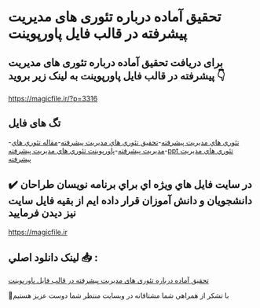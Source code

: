 # تحقیق آماده درباره تئوری های مدیریت پیشرفته در قالب فایل پاورپوینت

## برای دریافت تحقیق آماده درباره تئوری های مدیریت پیشرفته در قالب فایل پاورپوینت به لینک زیر بروید 👇

https://magicfile.ir/?p=3316

## تگ های فایل

-[تئوري هاي مديريت پيشرفته](https://magicfile.ir/product/%d8%aa%d8%ad%d9%82%d9%8a%d9%82-%d8%a2%d9%85%d8%a7%d8%af%d9%87-%d8%aa%d8%a6%d9%88%d8%b1%d9%8a-%d9%87%d8%a7%d9%8a-%d9%85%d8%af%d9%8a%d8%b1%d9%8a%d8%aa-%d9%be%d9%8a%d8%b4%d8%b1%d9%81%d8%aa%d9%87-%d9%be%d8%a7%d9%88%d8%b1%d9%be%d9%88%d9%8a%d9%86%d8%aa/)-[تحقیق تئوري هاي مديريت پيشرفته](https://magicfile.ir/product/%d8%aa%d8%ad%d9%82%d9%8a%d9%82-%d8%a2%d9%85%d8%a7%d8%af%d9%87-%d8%aa%d8%a6%d9%88%d8%b1%d9%8a-%d9%87%d8%a7%d9%8a-%d9%85%d8%af%d9%8a%d8%b1%d9%8a%d8%aa-%d9%be%d9%8a%d8%b4%d8%b1%d9%81%d8%aa%d9%87-%d9%be%d8%a7%d9%88%d8%b1%d9%be%d9%88%d9%8a%d9%86%d8%aa/)-[مقاله تئوري هاي مديريت پيشرفته](https://magicfile.ir/product/%d8%aa%d8%ad%d9%82%d9%8a%d9%82-%d8%a2%d9%85%d8%a7%d8%af%d9%87-%d8%aa%d8%a6%d9%88%d8%b1%d9%8a-%d9%87%d8%a7%d9%8a-%d9%85%d8%af%d9%8a%d8%b1%d9%8a%d8%aa-%d9%be%d9%8a%d8%b4%d8%b1%d9%81%d8%aa%d9%87-%d9%be%d8%a7%d9%88%d8%b1%d9%be%d9%88%d9%8a%d9%86%d8%aa/)-[پاورپوینت تئوري هاي مديريت پيشرفته](https://magicfile.ir/product/%d8%aa%d8%ad%d9%82%d9%8a%d9%82-%d8%a2%d9%85%d8%a7%d8%af%d9%87-%d8%aa%d8%a6%d9%88%d8%b1%d9%8a-%d9%87%d8%a7%d9%8a-%d9%85%d8%af%d9%8a%d8%b1%d9%8a%d8%aa-%d9%be%d9%8a%d8%b4%d8%b1%d9%81%d8%aa%d9%87-%d9%be%d8%a7%d9%88%d8%b1%d9%be%d9%88%d9%8a%d9%86%d8%aa/)-[ppt تئوري هاي مديريت پيشرفته](https://magicfile.ir/product/%d8%aa%d8%ad%d9%82%d9%8a%d9%82-%d8%a2%d9%85%d8%a7%d8%af%d9%87-%d8%aa%d8%a6%d9%88%d8%b1%d9%8a-%d9%87%d8%a7%d9%8a-%d9%85%d8%af%d9%8a%d8%b1%d9%8a%d8%aa-%d9%be%d9%8a%d8%b4%d8%b1%d9%81%d8%aa%d9%87-%d9%be%d8%a7%d9%88%d8%b1%d9%be%d9%88%d9%8a%d9%86%d8%aa/)

## ✔️ در سايت فايل هاي ويژه اي براي برنامه نويسان طراحان دانشجويان و دانش آموزان قرار داده ايم از بقيه فايل سايت نيز ديدن فرماييد

https://magicfile.ir


## لينک دانلود اصلي 📥 :

[تحقیق آماده درباره تئوری های مدیریت پیشرفته در قالب فایل پاورپوینت](https://magicfile.ir/product/%d8%aa%d8%ad%d9%82%d9%8a%d9%82-%d8%a2%d9%85%d8%a7%d8%af%d9%87-%d8%aa%d8%a6%d9%88%d8%b1%d9%8a-%d9%87%d8%a7%d9%8a-%d9%85%d8%af%d9%8a%d8%b1%d9%8a%d8%aa-%d9%be%d9%8a%d8%b4%d8%b1%d9%81%d8%aa%d9%87-%d9%be%d8%a7%d9%88%d8%b1%d9%be%d9%88%d9%8a%d9%86%d8%aa/) 


🙏با تشکر از همراهي شما مشتاقانه در وبسایت منتظر شما دوست عزیز هستیم

